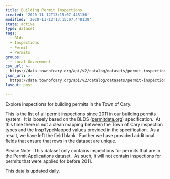 ```yaml
---
title: Building Permit Inspections
created: '2020-11-12T13:15:07.448130'
modified: '2020-11-12T13:15:07.448139'
state: active
type: dataset
tags:
  - Blds
  - Inspections
  - Permit
  - Permits
groups:
  - Local Government
csv_url: >-
  https://data.townofcary.org/api/v2/catalog/datasets/permit-inspections/exports/csv
json_url: >-
  https://data.townofcary.org/api/v2/catalog/datasets/permit-inspections/exports/json
layout: post

---
```

<p>Explore inspections for building permits in the Town of Cary.</p><p>This is the list of all permit inspections since 2011 in our building permits system.  It is loosely based on the BLDS (<a href="http://permitdata.org">permitdata.org</a>) specification.  At this time there is not a clean mapping between the Town of Cary inspection types and the InspTypeMapped values provided in the specification.  As a result, we have left the field blank.  Further we have provided additional fields that ensure that rows in the dataset are unique.  </p><p>Please Note:  This dataset only contains inspections for permits that are in the Permit Applications dataset.  As such, it will not contain inspections for permits that were applied for before 2011.</p><p>This data is updated daily.</p>
